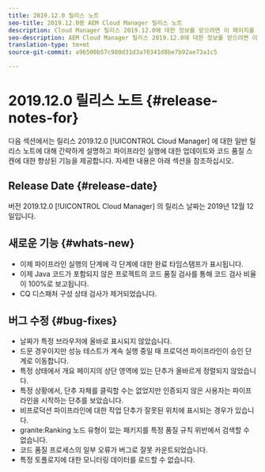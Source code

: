 ```yaml
---
title: 2019.12.0 릴리스 노트
seo-title: 2019.12.0용 AEM Cloud Manager 릴리스 노트
description: Cloud Manager 릴리스 2019.12.0에 대한 정보를 얻으려면 이 페이지를 따르십시오.
seo-description: AEM Cloud Manager 릴리스 2019.12.0에 대한 정보를 얻으려면 이 페이지를 따르십시오.
translation-type: tm+mt
source-git-commit: a96500b57c980d31d3a70341d8be7b92ae73a1c5

---
```


# 2019.12.0 릴리스 노트 {#release-notes-for}

다음 섹션에서는 릴리스 2019.12.0 [!UICONTROL Cloud Manager] 에 대한 일반 릴리스 노트에 대해 간략하게 설명하고 파이프라인 실행에 대한 업데이트와 코드 품질 스캔에 대한 향상된 기능을 제공합니다.
자세한 내용은 아래 섹션을 참조하십시오.

## Release Date {#release-date}

버전 2019.12.0 [!UICONTROL Cloud Manager] 의 릴리스 날짜는 2019년 12월 12일입니다.

## 새로운 기능 {#whats-new}

* 이제 파이프라인 실행의 단계에 각 단계에 대한 완료 타임스탬프가 표시됩니다.
* 이제 Java 코드가 포함되지 않은 프로젝트의 코드 품질 검사를 통해 코드 검사 비율이 100%로 보고됩니다.
* CQ 디스패처 구성 상태 검사가 제거되었습니다.


## 버그 수정 {#bug-fixes}

* 날짜가 특정 브라우저에 올바로 표시되지 않았습니다.
* 드문 경우이지만 성능 테스트가 계속 실행 중일 때 프로덕션 파이프라인이 승인 단계로 이동합니다.
* 특정 상태에서 개요 페이지의 상단 영역에 있는 단추가 올바르게 정렬되지 않았습니다.
* 특정 상황에서, 단추 자체를 클릭할 수는 없었지만 인증되지 않은 사용자는 파이프라인을 시작하는 단추를 보았습니다.
* 비프로덕션 파이프라인에 대한 작업 단추가 잘못된 위치에 표시되는 경우가 있습니다.
* granite:Ranking 노드 유형이 있는 패키지를 특정 품질 규칙 위반에서 검색할 수 없습니다.
* 코드 품질 프로세스의 일부 오류가 버그로 잘못 카운트되었습니다.
* 특정 토폴로지에 대한 모니터링 데이터를 로드할 수 없습니다.
